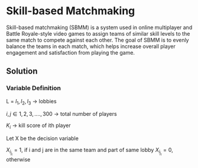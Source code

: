 # Skill-based Matchmaking

Skill-based matchmaking (SBMM) is a system used in online multiplayer and Battle Royale-style video games to assign teams of similar skill levels to the same match to compete against each other. The goal of SBMM is to evenly balance the teams in each match, which helps increase overall player engagement and satisfaction from playing the game.

## Solution

### Variable Definition 
L = ${l_1, l_2, l_3}$ -> lobbies

$i, j \in {1, 2, 3, ...., 300}$ -> total number of players

$K_i$ -> kill score of ith player

Let X be the decision variable

$X_i_j_l = 1$, if i and j are in the same team and part of same lobby
$X_i_j_l = 0$, otherwise




